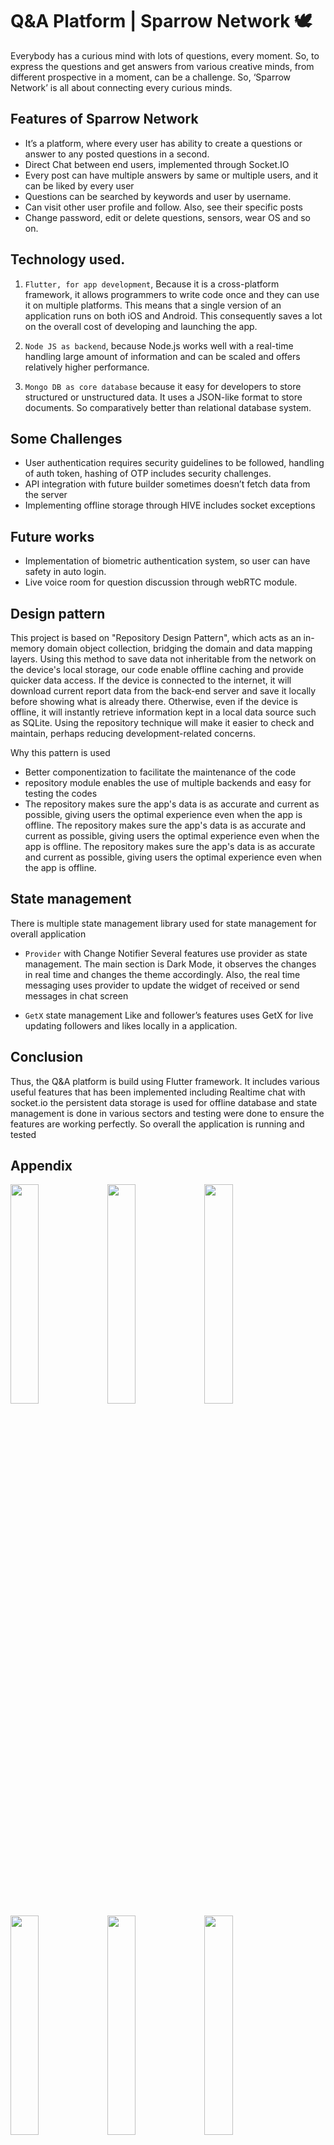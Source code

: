 # Q&A Platform | Sparrow Network 🕊️

Everybody has a curious mind with lots of questions, every moment. So, to express the questions and get answers from various creative minds, from different prospective in a moment, can be a challenge. So, ‘Sparrow Network’ is all about connecting every curious minds.

## Features of Sparrow Network

-   It’s a platform, where every user has ability to create a questions or answer to any posted     questions in a second.
-	Direct Chat between end users, implemented through Socket.IO
-	Every post can have multiple answers by same or multiple users, and it can be liked by every user
-	Questions can be searched by keywords and user by username.
-	Can visit other user profile and follow. Also, see their specific posts
-	Change password, edit or delete questions, sensors, wear OS and so on.

## Technology used.
1.	`Flutter, for app development`,
Because it is a cross-platform framework, it allows programmers to write code once and they can use it on multiple platforms. This means that a single version of an application runs on both iOS and Android. This consequently saves a lot on the overall cost of developing and launching the app.

2.	`Node JS as backend`,
because Node.js works well with a real-time handling large amount of information and can be scaled and offers relatively higher performance.

3.	`Mongo DB as core database`
because it easy for developers to store structured or unstructured data. It uses a JSON-like format to store documents. So comparatively better than relational database system.

## Some Challenges
-	User authentication requires security guidelines to be followed, handling of auth token, hashing of OTP includes security challenges.
-	API integration with future builder sometimes doesn’t fetch data from the server
-	Implementing offline storage through HIVE includes socket exceptions

## Future works
-	Implementation of biometric authentication system, so user can have safety in auto login.
-	Live voice room for question discussion through webRTC module.

## Design pattern
This project is based on "Repository Design Pattern", which acts as an in-memory domain object collection, bridging the domain and data mapping layers. Using this method to save data not inheritable from the network on the device's local storage, our code enable offline caching and provide quicker data access. If the device is connected to the internet, it will download current report data from the back-end server and save it locally before showing what is already there. Otherwise, even if the device is offline, it will instantly retrieve information kept in a local data source such as SQLite. Using the repository technique will make it easier to check and maintain, perhaps reducing development-related concerns.

 Why this pattern is used
- Better componentization to facilitate the maintenance of the code
- repository module enables the use of multiple backends and easy for testing the codes
- The repository makes sure the app's data is as accurate and current as possible, giving users the optimal experience even when the app is offline. The repository makes sure the app's data is as accurate and current as possible, giving users the optimal experience even when the app is offline. The repository makes sure the app's data is as accurate and current as possible, giving users the optimal experience even when the app is offline.


## State management
There is multiple state management library used for state management for overall application

- `Provider` with Change Notifier
Several features use provider as state management. The main section is Dark Mode, it observes the changes in real time and changes the theme accordingly. Also, the real time messaging uses provider to update the widget of received or send messages in chat screen

- `GetX` state management
Like and follower’s features uses GetX for live updating followers and likes locally in a application. 

 
## Conclusion
Thus, the Q&A platform is build using Flutter framework. It includes various useful features that has been implemented including Realtime chat with socket.io the persistent data storage is used for offline database and state management is done in various sectors and testing were done to ensure the features are working perfectly. So overall the application is running and tested 

## Appendix

<img src="https://user-images.githubusercontent.com/69587963/182186477-ec8f6b0f-6146-4866-b959-b472a80b5b50.jpg" width="30%"></img> <img src="https://user-images.githubusercontent.com/69587963/182186500-b6bc5ca4-68be-45f7-a6a6-56c74583f87f.jpg" width="30%"></img> <img src="https://user-images.githubusercontent.com/69587963/182186526-a1214bdf-44aa-4aa5-83a4-199bfbada0fa.jpg" width="30%"></img> <img src="https://user-images.githubusercontent.com/69587963/182186599-df35de3a-ca0d-4b29-8d59-cb5302221eaf.jpg" width="30%"></img> <img src="https://user-images.githubusercontent.com/69587963/182186939-a5a29ea6-848f-4e4f-a8d0-c0116055a3af.jpg" width="30%"></img> <img src="https://user-images.githubusercontent.com/69587963/182187366-00f21537-89ed-42bc-83e8-b4f97a84a92a.jpg" width="30%"></img> <img src="https://user-images.githubusercontent.com/69587963/182187658-af1c6ee3-99bf-4ee0-a0d5-ff1e2ed5503b.jpg" width="30%"></img> <img src="https://user-images.githubusercontent.com/69587963/182187403-3cb413e4-7987-4645-8b0d-c97e05176dff.jpg" width="30%"></img> <img src="https://user-images.githubusercontent.com/69587963/182187444-972323af-7e38-44fa-89c8-a7e38b3ebaf0.jpg" width="30%"></img> <img src="https://user-images.githubusercontent.com/69587963/182186995-7627799b-d5ab-46e6-b18e-8a78417162aa.jpg" width="30%"></img> <img src="https://user-images.githubusercontent.com/69587963/182187156-35313531-4c78-4708-9247-9fb40fce5589.jpg" width="30%"></img> <img src="https://user-images.githubusercontent.com/69587963/182187206-b6cb2870-8c12-40e7-ad6d-89951135465a.jpg" width="30%"></img> <img src="https://user-images.githubusercontent.com/69587963/182187507-89d6940b-0e00-49a9-b6f1-a1dd0a165021.jpg" width="30%"></img> <img src="https://user-images.githubusercontent.com/69587963/182187537-941b6d70-ec77-4d50-9ca7-49ee0675c747.jpg" width="30%"></img> <img src="https://user-images.githubusercontent.com/69587963/182187556-5db2ffc5-6cf7-4932-91d6-0f7373eb5448.jpg" width="30%"></img> <img src="https://user-images.githubusercontent.com/69587963/182187719-3b8b7933-89db-4e2c-88d1-a408381abf20.jpg" width="30%"></img> <img src="https://user-images.githubusercontent.com/69587963/182187741-63c5ace9-1f76-4db2-b2ca-2ce2b446a438.jpg" width="30%"></img> <img src="https://user-images.githubusercontent.com/69587963/182190779-e7226166-bb12-401c-b8e7-fc8f91c79b06.jpg" width="30%"></img> 




